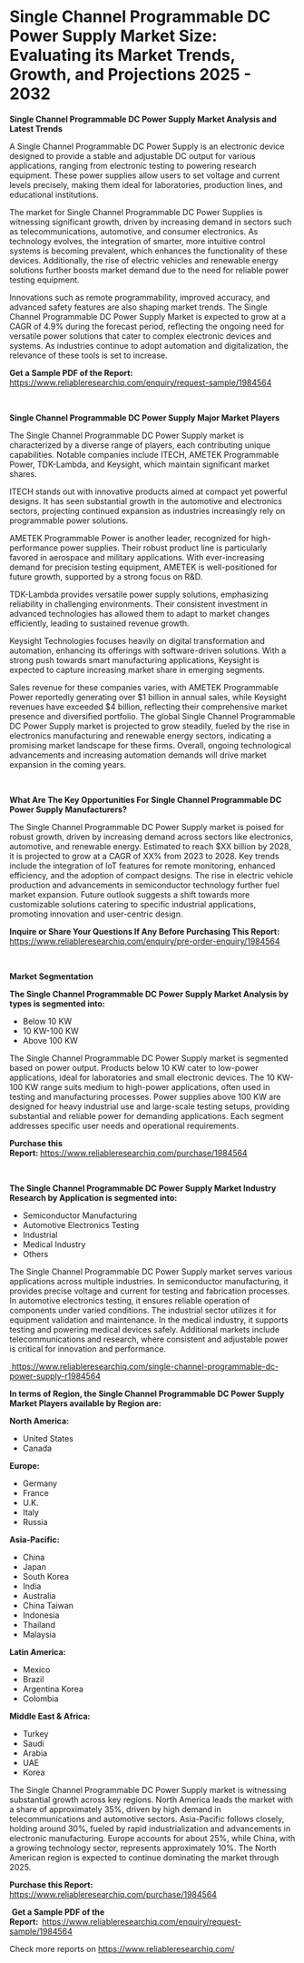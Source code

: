 <p><h1>Single Channel Programmable DC Power Supply Market Size: Evaluating its Market Trends, Growth, and Projections 2025 - 2032</h1></p><p><strong>Single Channel Programmable DC Power Supply Market Analysis and Latest Trends</strong></p>
<p><p>A Single Channel Programmable DC Power Supply is an electronic device designed to provide a stable and adjustable DC output for various applications, ranging from electronic testing to powering research equipment. These power supplies allow users to set voltage and current levels precisely, making them ideal for laboratories, production lines, and educational institutions.</p><p>The market for Single Channel Programmable DC Power Supplies is witnessing significant growth, driven by increasing demand in sectors such as telecommunications, automotive, and consumer electronics. As technology evolves, the integration of smarter, more intuitive control systems is becoming prevalent, which enhances the functionality of these devices. Additionally, the rise of electric vehicles and renewable energy solutions further boosts market demand due to the need for reliable power testing equipment.</p><p>Innovations such as remote programmability, improved accuracy, and advanced safety features are also shaping market trends. The Single Channel Programmable DC Power Supply Market is expected to grow at a CAGR of 4.9% during the forecast period, reflecting the ongoing need for versatile power solutions that cater to complex electronic devices and systems. As industries continue to adopt automation and digitalization, the relevance of these tools is set to increase.</p></p>
<p><strong>Get a Sample PDF of the Report:&nbsp;</strong> <a href="https://www.reliableresearchiq.com/enquiry/request-sample/1984564?utm_campaign=3139&utm_medium=2&utm_source=Github&utm_content=ia&utm_term=07042025&utm_id=single-channel-programmable-dc-power-supply">https://www.reliableresearchiq.com/enquiry/request-sample/1984564</a></p>
<p>&nbsp;</p>
<p><strong>Single Channel Programmable DC Power Supply Major Market Players</strong></p>
<p><p>The Single Channel Programmable DC Power Supply market is characterized by a diverse range of players, each contributing unique capabilities. Notable companies include ITECH, AMETEK Programmable Power, TDK-Lambda, and Keysight, which maintain significant market shares.</p><p>ITECH stands out with innovative products aimed at compact yet powerful designs. It has seen substantial growth in the automotive and electronics sectors, projecting continued expansion as industries increasingly rely on programmable power solutions.</p><p>AMETEK Programmable Power is another leader, recognized for high-performance power supplies. Their robust product line is particularly favored in aerospace and military applications. With ever-increasing demand for precision testing equipment, AMETEK is well-positioned for future growth, supported by a strong focus on R&D.</p><p>TDK-Lambda provides versatile power supply solutions, emphasizing reliability in challenging environments. Their consistent investment in advanced technologies has allowed them to adapt to market changes efficiently, leading to sustained revenue growth.</p><p>Keysight Technologies focuses heavily on digital transformation and automation, enhancing its offerings with software-driven solutions. With a strong push towards smart manufacturing applications, Keysight is expected to capture increasing market share in emerging segments.</p><p>Sales revenue for these companies varies, with AMETEK Programmable Power reportedly generating over $1 billion in annual sales, while Keysight revenues have exceeded $4 billion, reflecting their comprehensive market presence and diversified portfolio. The global Single Channel Programmable DC Power Supply market is projected to grow steadily, fueled by the rise in electronics manufacturing and renewable energy sectors, indicating a promising market landscape for these firms. Overall, ongoing technological advancements and increasing automation demands will drive market expansion in the coming years.</p></p>
<p>&nbsp;</p>
<p><strong>What Are The Key Opportunities For Single Channel Programmable DC Power Supply Manufacturers?</strong></p>
<p><p>The Single Channel Programmable DC Power Supply market is poised for robust growth, driven by increasing demand across sectors like electronics, automotive, and renewable energy. Estimated to reach $XX billion by 2028, it is projected to grow at a CAGR of XX% from 2023 to 2028. Key trends include the integration of IoT features for remote monitoring, enhanced efficiency, and the adoption of compact designs. The rise in electric vehicle production and advancements in semiconductor technology further fuel market expansion. Future outlook suggests a shift towards more customizable solutions catering to specific industrial applications, promoting innovation and user-centric design.</p></p>
<p><strong>Inquire or Share Your Questions If Any Before Purchasing This Report:</strong> <a href="https://www.reliableresearchiq.com/enquiry/pre-order-enquiry/1984564?utm_campaign=3139&utm_medium=2&utm_source=Github&utm_content=ia&utm_term=07042025&utm_id=single-channel-programmable-dc-power-supply">https://www.reliableresearchiq.com/enquiry/pre-order-enquiry/1984564</a></p>
<p>&nbsp;</p>
<p><strong>Market Segmentation</strong></p>
<p><strong>The Single Channel Programmable DC Power Supply Market Analysis by types is segmented into:</strong></p>
<p><ul><li>Below 10 KW</li><li>10 KW-100 KW</li><li>Above 100 KW</li></ul></p>
<p><p>The Single Channel Programmable DC Power Supply market is segmented based on power output. Products below 10 KW cater to low-power applications, ideal for laboratories and small electronic devices. The 10 KW-100 KW range suits medium to high-power applications, often used in testing and manufacturing processes. Power supplies above 100 KW are designed for heavy industrial use and large-scale testing setups, providing substantial and reliable power for demanding applications. Each segment addresses specific user needs and operational requirements.</p></p>
<p><strong>Purchase this Report:&nbsp;</strong><a href="https://www.reliableresearchiq.com/purchase/1984564?utm_campaign=3139&utm_medium=2&utm_source=Github&utm_content=ia&utm_term=07042025&utm_id=single-channel-programmable-dc-power-supply">https://www.reliableresearchiq.com/purchase/1984564</a></p>
<p>&nbsp;</p>
<p><strong>The Single Channel Programmable DC Power Supply Market Industry Research by Application is segmented into:</strong></p>
<p><ul><li>Semiconductor Manufacturing</li><li>Automotive Electronics Testing</li><li>Industrial</li><li>Medical Industry</li><li>Others</li></ul></p>
<p><p>The Single Channel Programmable DC Power Supply market serves various applications across multiple industries. In semiconductor manufacturing, it provides precise voltage and current for testing and fabrication processes. In automotive electronics testing, it ensures reliable operation of components under varied conditions. The industrial sector utilizes it for equipment validation and maintenance. In the medical industry, it supports testing and powering medical devices safely. Additional markets include telecommunications and research, where consistent and adjustable power is critical for innovation and performance.</p></p>
<p><a href="https://www.reliableresearchiq.com/single-channel-programmable-dc-power-supply-r1984564?utm_campaign=3139&utm_medium=2&utm_source=Github&utm_content=ia&utm_term=07042025&utm_id=single-channel-programmable-dc-power-supply">&nbsp;https://www.reliableresearchiq.com/single-channel-programmable-dc-power-supply-r1984564</a></p>
<p><strong>In terms of Region, the Single Channel Programmable DC Power Supply Market Players available by Region are:</strong></p>
<p>
    <p> <strong> North America: </strong>
        <ul>
            <li>United States</li>
            <li>Canada</li>
        </ul>
        </p> 
    <p> <strong> Europe: </strong>
        <ul>
            <li>Germany</li>
            <li>France</li>
            <li>U.K.</li>
            <li>Italy</li>
            <li>Russia</li>
        </ul>
        </p> 
    <p> <strong> Asia-Pacific: </strong>
        <ul>
            <li>China</li>
            <li>Japan</li>
            <li>South Korea</li>
            <li>India</li>
            <li>Australia</li>
            <li>China Taiwan</li>
            <li>Indonesia</li>
            <li>Thailand</li>
            <li>Malaysia</li>
        </ul>
        </p> 
    <p> <strong> Latin America: </strong>
        <ul>
            <li>Mexico</li>
            <li>Brazil</li>
            <li>Argentina Korea</li>
            <li>Colombia</li>
        </ul>
        </p> 
    <p> <strong> Middle East & Africa: </strong>
        <ul>
            <li>Turkey</li>
            <li>Saudi</li>
            <li>Arabia</li>
            <li>UAE</li>
            <li>Korea</li>
        </ul>
    </p>
    </p>
<p><p>The Single Channel Programmable DC Power Supply market is witnessing substantial growth across key regions. North America leads the market with a share of approximately 35%, driven by high demand in telecommunications and automotive sectors. Asia-Pacific follows closely, holding around 30%, fueled by rapid industrialization and advancements in electronic manufacturing. Europe accounts for about 25%, while China, with a growing technology sector, represents approximately 10%. The North American region is expected to continue dominating the market through 2025.</p></p>
<p><strong>Purchase this Report: </strong><a href="https://www.reliableresearchiq.com/purchase/1984564?utm_campaign=3139&utm_medium=2&utm_source=Github&utm_content=ia&utm_term=07042025&utm_id=single-channel-programmable-dc-power-supply">https://www.reliableresearchiq.com/purchase/1984564</a></p>
<p>&nbsp;<strong>Get a Sample PDF of the Report:&nbsp;&nbsp;</strong><a href="https://www.reliableresearchiq.com/enquiry/request-sample/1984564?utm_campaign=3139&utm_medium=2&utm_source=Github&utm_content=ia&utm_term=07042025&utm_id=single-channel-programmable-dc-power-supply">https://www.reliableresearchiq.com/enquiry/request-sample/1984564</a></p>
<p><strong></strong></p>
<p>Check more reports on <a href="https://www.reliableresearchiq.com/?utm_campaign=3139&utm_medium=2&utm_source=Github&utm_content=ia&utm_term=07042025&utm_id=single-channel-programmable-dc-power-supply">https://www.reliableresearchiq.com/</a></p>